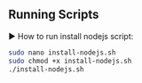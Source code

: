 ## Running Scripts 

▶️ How to run install nodejs script:
```bash
sudo nano install-nodejs.sh
sudo chmod +x install-nodejs.sh
./install-nodejs.sh
```